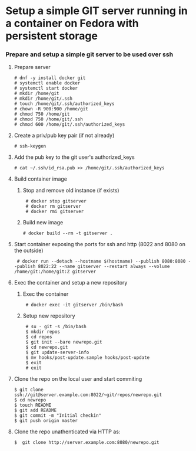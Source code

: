# Setup a simple GIT server running in a container on Fedora with persistent storage

### Prepare and setup a simple git server to be used over ssh

1. Prepare server

       # dnf -y install docker git
       # systemctl enable docker
       # systemctl start docker
       # mkdir /home/git
       # mkdir /home/git/.ssh
       # touch /home/git/.ssh/authorized_keys
       # chown -R 900:900 /home/git
       # chmod 750 /home/git
       # chmod 750 /home/git/.ssh
       # chmod 600 /home/git/.ssh/authorized_keys

1. Create a priv/pub key pair (if not already)

       # ssh-keygen

1. Add the pub key to the git user's authorized_keys

       # cat ~/.ssh/id_rsa.pub >> /home/git/.ssh/authorized_keys

1. Build container image
    1. Stop and remove old instance (if exists)

            # docker stop gitserver
            # docker rm gitserver
            # docker rmi gitserver

     1. Build new image

            # docker build --rm -t gitserver .
            
1. Start container exposing the ports for ssh and http (8022 and 8080 on the outside)

        # docker run --detach --hostname $(hostname) --publish 8080:8080 --publish 8022:22 --name gitserver --restart always --volume /home/git:/home/git:Z gitserver

1. Exec the container and setup a new repository
    1. Exec the container

            # docker exec -it gitserver /bin/bash

    1. Setup new repository

            # su - git -s /bin/bash
            $ mkdir repos
            $ cd repos
            $ git init --bare newrepo.git
            $ cd newrepo.git
            $ git update-server-info
            $ mv hooks/post-update.sample hooks/post-update
            $ exit
            # exit
    
1. Clone the repo on the local user and start commiting

       $ git clone ssh://git@server.example.com:8022/~git/repos/newrepo.git
       $ cd newrepo
       $ touch README
       $ git add README
       $ git commit -m "Initial checkin"
       $ git push origin master

1. Clone the repo unathenticated via HTTP as:

       $  git clone http://server.example.com:8080/newrepo.git

